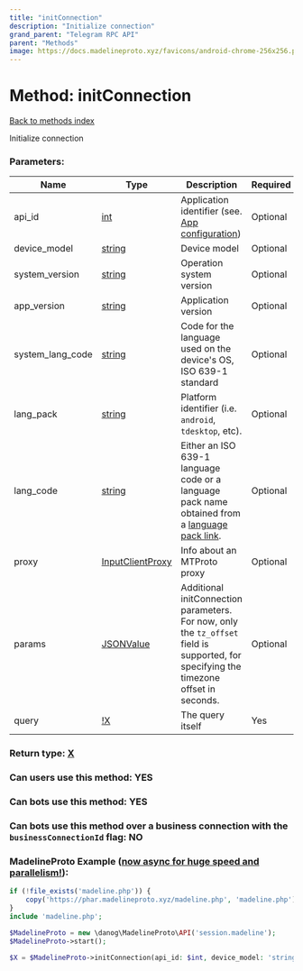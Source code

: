 ```yaml
---
title: "initConnection"
description: "Initialize connection"
grand_parent: "Telegram RPC API"
parent: "Methods"
image: https://docs.madelineproto.xyz/favicons/android-chrome-256x256.png
---
```

# Method: initConnection
[Back to methods index](index.html)



Initialize connection

### Parameters:

| Name     |    Type       | Description | Required |
|----------|---------------|-------------|----------|
|api\_id|[int](/API_docs/types/int.html) | Application identifier (see. [App configuration](https://core.telegram.org/myapp)) | Optional|
|device\_model|[string](/API_docs/types/string.html) | Device model | Optional|
|system\_version|[string](/API_docs/types/string.html) | Operation system version | Optional|
|app\_version|[string](/API_docs/types/string.html) | Application version | Optional|
|system\_lang\_code|[string](/API_docs/types/string.html) | Code for the language used on the device's OS, ISO 639-1 standard | Optional|
|lang\_pack|[string](/API_docs/types/string.html) | Platform identifier (i.e. `android`, `tdesktop`, etc). | Optional|
|lang\_code|[string](/API_docs/types/string.html) | Either an ISO 639-1 language code or a language pack name obtained from a [language pack link](https://core.telegram.org/api/links#language-pack-links). | Optional|
|proxy|[InputClientProxy](/API_docs/types/InputClientProxy.html) | Info about an MTProto proxy | Optional|
|params|[JSONValue](/API_docs/types/JSONValue.html) | Additional initConnection parameters. <br>For now, only the `tz_offset` field is supported, for specifying the timezone offset in seconds. | Optional|
|query|[!X](/API_docs/types/!X.html) | The query itself | Yes|


### Return type: [X](/API_docs/types/X.html)

### Can users use this method: **YES**


### Can bots use this method: **YES**


### Can bots use this method over a business connection with the `businessConnectionId` flag: **NO**


### MadelineProto Example ([now async for huge speed and parallelism!](https://docs.madelineproto.xyz/docs/ASYNC.html)):


```php
if (!file_exists('madeline.php')) {
    copy('https://phar.madelineproto.xyz/madeline.php', 'madeline.php');
}
include 'madeline.php';

$MadelineProto = new \danog\MadelineProto\API('session.madeline');
$MadelineProto->start();

$X = $MadelineProto->initConnection(api_id: $int, device_model: 'string', system_version: 'string', app_version: 'string', system_lang_code: 'string', lang_pack: 'string', lang_code: 'string', proxy: $InputClientProxy, params: $JSONValue, query: $!X, );
```

